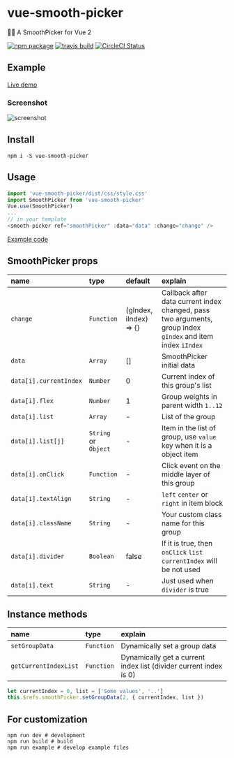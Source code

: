 # vue-smooth-picker
🏄🏼 A SmoothPicker for Vue 2

[![npm package](https://img.shields.io/npm/v/vue-smooth-picker.svg)](https://www.npmjs.com/package/vue-smooth-picker) [![travis build](https://img.shields.io/travis/hiyali/vue-smooth-picker/master.svg)](https://travis-ci.org/hiyali/vue-smooth-picker) [![CircleCI Status](https://circleci.com/gh/hiyali/vue-smooth-picker.svg?style=shield)](https://circleci.com/gh/hiyali/vue-smooth-picker)

## Example

[Live demo](https://hiyali.github.io/vue-smooth-picker)

### Screenshot

![screenshot](https://raw.githubusercontent.com/hiyali/vue-smooth-picker/master/assets/smooth-picker-screenshot.png "screenshot")

## Install

```shell
npm i -S vue-smooth-picker
```

## Usage

```javascript
import 'vue-smooth-picker/dist/css/style.css'
import SmoothPicker from 'vue-smooth-picker'
Vue.use(SmoothPicker)
...
// in your template
<smooth-picker ref="smoothPicker" :data="data" :change="change" />
```

[Example code](https://github.com/hiyali/vue-smooth-picker/blob/master/example/example.vue)

## SmoothPicker props

| name                       | type       |  default      | explain                          |
| :------------------------- | :--------- | :------------ | :------------------------------- |
| `change`                   | `Function` | (gIndex, iIndex) => {} | Callback after data current index changed, pass two arguments, group index `gIndex` and item index `iIndex` |
| `data`                     | `Array`    | []            | SmoothPicker initial data        |
| `data[i].currentIndex`     | `Number`   | 0             | Current index of this group's list |
| `data[i].flex`             | `Number`   | 1             | Group weights in parent width `1..12` |
| `data[i].list`             | `Array`    | -             | List of the group                |
| `data[i].list[j]`          | `String` or `Object` | -   | Item in the list of group, use `value` key when it is a object item |
| `data[i].onClick`          | `Function` | -             | Click event on the middle layer of this group |
| `data[i].textAlign`        | `String`   | -             | `left` `center` or `right` in item block |
| `data[i].className`        | `String`   | -             | Your custom class name for this group |
| `data[i].divider`          | `Boolean`  | false         | If it is true, then `onClick` `list` `currentIndex` will be not used |
| `data[i].text`             | `String`   | -             | Just used when `divider` is true |

## Instance methods

| name                       | type       | explain                          |
| :------------------------- | :--------- | :------------------------------- |
| `setGroupData`             | `Function` | Dynamically set a group data     |
| `getCurrentIndexList`      | `Function` | Dynamically get a current index list (divider current index is 0) |

```javascript
let currentIndex = 0, list = ['Some values', '..']
this.$refs.smoothPicker.setGroupData(2, { currentIndex, list })
```

## For customization

```shell
npm run dev # development
npm run build # build
npm run example # develop example files
```
